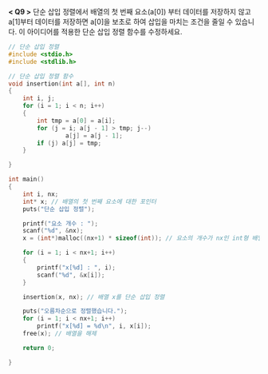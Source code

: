 **< Q9 >** 단순 삽입 정렬에서 배열의 첫 번째 요소(a[0]) 부터 데이터를 저장하지 않고 a[1]부터 데이터를 저장하면 a[0]을 보초로 하여 삽입을 마치는 조건을 줄일 수 있습니다. 
이 아이디어를 적용한 단순 삽입 정렬 함수를 수정하세요.
```C
// 단순 삽입 정렬
#include <stdio.h>
#include <stdlib.h>

// 단순 삽입 정렬 함수
void insertion(int a[], int n)
{
	int i, j;
	for (i = 1; i < n; i++)
	{
		int tmp = a[0] = a[i];
		for (j = i; a[j - 1] > tmp; j--)
				a[j] = a[j - 1];
		if (j) a[j] = tmp;
	}

}

int main()
{
	int i, nx;
	int* x; // 배열의 첫 번째 요소에 대한 포인터
	puts("단순 삽입 정렬");

	printf("요소 개수 : ");
	scanf("%d", &nx);
	x = (int*)malloc((nx+1) * sizeof(int)); // 요소의 개수가 nx인 int형 배열을 생성

	for (i = 1; i < nx+1; i++)
	{
		printf("x[%d] : ", i);
		scanf("%d", &x[i]);
	}

	insertion(x, nx); // 배열 x를 단순 삽입 정렬

	puts("오름차순으로 정렬했습니다.");
	for (i = 1; i < nx+1; i++)
		printf("x[%d] = %d\n", i, x[i]);
	free(x); // 배열을 해제

	return 0;

}
```
